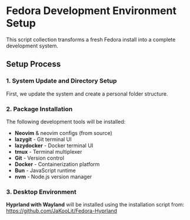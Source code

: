 # Fedora Development Environment Setup

This script collection transforms a fresh Fedora install into a complete development system.

## Setup Process

### 1. System Update and Directory Setup
First, we update the system and create a personal folder structure.

### 2. Package Installation
The following development tools will be installed:

- **Neovim** & neovim configs (from source)
- **lazygit** - Git terminal UI
- **lazydocker** - Docker terminal UI  
- **tmux** - Terminal multiplexer
- **Git** - Version control
- **Docker** - Containerization platform
- **Bun** - JavaScript runtime
- **nvm** - Node.js version manager

### 3. Desktop Environment
**Hyprland with Wayland** will be installed using the installation script from:
<https://github.com/JaKooLit/Fedora-Hyprland>
